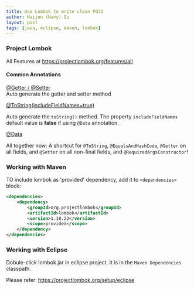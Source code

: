 ```yaml
---
title: Use Lombok to write clean POJO
author: Haijun (Navy) Su
layout: post
tags: [java, eclipse, maven, lombok]
---
```


### Project Lombok

All Features at <https://projectlombok.org/features/all>

#### Common Annotations

[@Getter / @Setter](https://projectlombok.org/features/GetterSetter)  
Auto generate the getter and setter method


[@ToString(includeFieldNames=true)](https://projectlombok.org/features/ToString)

Auto generate the `toString()` methed. The property `includeFieldNames` default value is **false** if using `@Data` annotation.

[@Data](https://projectlombok.org/features/Data)

All together now: A shortcut for `@ToString`, `@EqualsAndHashCode`, `@Getter` on all fields, and `@Setter` on all non-final fields, and `@RequiredArgsConstructor`!

### Working with Maven

TO include lombok as 'provided' dependency, add it to `<dependencies>` block:

```xml
<dependencies>
	<dependency>
		<groupId>org.projectlombok</groupId>
		<artifactId>lombok</artifactId>
		<version>1.18.22</version>
		<scope>provided</scope>
	</dependency>
</dependencies>
```

### Working with Eclipse

Dobule-click lombok.jar in eclipse project. It is in the `Maven Dependencies` classpath.

Please refer: <https://projectlombok.org/setup/eclipse>
